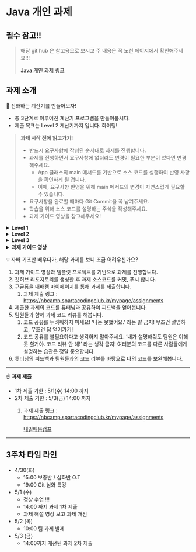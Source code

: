 # Java 개인 과제
## 필수 참고!!

> 해당 git hub 은 참고용으로 보시고 주 내용은 꼭 노션 페이지에서 확인해주세요!!!
>
> [Java 개인 과제 링크](https://teamsparta.notion.site/Java-decda7a240094997a83d32154784e7cc)


## 과제 소개
<aside>
📢 진화하는 계산기를 만들어보자!

- 총 3단계로 이루어진 계산기 프로그램을 만들어봅시다.
- 제출 목표는 Level 2 계산기까지 입니다. 화이팅!

> **과제 시작 전에 읽고가기!**
> 
> - 반드시 요구사항에 작성된 순서대로 과제를 진행합니다.
> - 과제를 진행하면서 요구사항에 없더라도 변경이 필요한 부분이 있다면 변경 해주세요.
>     - App 클래스의 main 메서드를 기반으로 소스 코드를 실행하여 반영 사항을 확인하게 될 겁니다.
>     - 이때, 요구사항 반영을 위해 main 메서드의 변경이 자연스럽게 필요할 수 있습니다.
> - 요구사항을 완료할 때마다 Git Commit을 꼭 남겨주세요.
> - 학습을 위해 소스 코드를 설명하는 주석을 작성해주세요.
> - 과제 가이드 영상을 참고해주세요!
</aside>

<details>
  <summary><b>Level 1</b></summary><aside>

![image0.png](image/image0.png)

📢 계산기 Level 1

- Java 문법 종합반에서 배운 개념을 활용하여 계산기 프로그램을 만들겠습니다.
- 쉬운 개념일수록 이해하고 있다고 착각할 가능성이 높습니다.
- 계산기 프로그램을 만들면서 아래 개념들을 이해하고 있는지 확인 해봅시다.

<aside>
💡 학습 목표

- 변수 & 타입 이해하기
- 연산자 이해하기
- 제어문 & 반복문 이해하기
- 배열 & 컬렉션 이해하기
</aside>

</aside>

## ☕ 과제 요구사항

---

1. Scanner를 사용하여 양의 정수 2개(0 포함)를 전달 받을 수 있습니다.
    - 양의 정수는 각각 하나씩 전달 받습니다.
        - 양의 정수는 적합한 타입으로 선언한 변수에 저장합니다.
    
    ```java
    public class App {
        public static void main(String[] args) {
            Scanner sc = new Scanner(System.in);
    
            System.out.print("첫 번째 숫자를 입력하세요: ");
            // Scanner를 사용하여 양의 정수를 입력받고 적합한 타입의 변수에 저장합니다.
    		    System.out.print("두 번째 숫자를 입력하세요: ");
            // Scanner를 사용하여 양의 정수를 입력받고 적합한 타입의 변수에 저장합니다.
        }
    }
    ```
    
2. Scanner를 사용하여 사칙연산 기호를 전달 받을 수 있습니다.
    - 사칙연산 기호를 적합한 타입으로 선언한 변수에 저장합니다. (`charAt(0)`)
    
    ```java
    public class App {
        public static void main(String[] args) {
            Scanner sc = new Scanner(System.in);
            ...
            System.out.print("사칙연산 기호를 입력하세요: ");
            // 사칙연산 기호를 적합한 타입으로 선언한 변수에 저장합니다. 
        }
    }
    ```
    
3. 입력받은 양의 정수 2개와 사칙연산 기호를 사용하여 연산을 진행한 후 결과값을 출력합니다.
    - 사칙연산 기호에 맞는 연산자를 사용하여 연산을 진행합니다.
    - 입력받은 연산 기호를 구분하기 위해 제어문을 사용합니다. (e.g.if, switch)
    - 연산 오류가 발생할 경우 해당 오류에 대한 내용을 정제하여 출력합니다.
        - e.g. “나눗셈 연산에서 분모(두번째 정수)에 0이 입력될 수 없습니다. “
    
    ```java
    public class App {
        public static void main(String[] args) {
            Scanner sc = new Scanner(System.in);
            ...
            int result = 0;
            /* 제어문을 활용하여 위 요구사항을 만족할 수 있게 구현합니다.*/
            System.out.println("결과: " + result);
        }
    }
    ```
    
4. 반복문을 사용하여 반복의 종료를 알려주는 “exit” 문자열을 입력하기 전까지 무한으로 계산을 진행할 수 있도록 소스 코드를 수정합니다.
    - 반복문을 사용합니다. (e.g. for, while …)
    
    ```java
    public class App {
        public static void main(String[] args) {
            Scanner sc = new Scanner(System.in);
            /* 반복문 사용 해서 연산을 반복 */
            ...
            System.out.println("결과: " + result);
            
            System.out.println("더 계산하시겠습니까? (exit 입력 시 종료)");
            /* exit을 입력 받으면 반복 종료 */
        }
    }
    ```
    
5. 연산 결과 10개를 저장할 수 있는 배열을 선언 및 생성하고 연산의 결과를 저장합니다.
    - 연산의 결과를 저장할 수 있도록 적합한 타입의 배열을 생성합니다.
    - 연산의 결과를 비어있는 곳에 저장하기 위해 저장할 때마다 count 합니다.
    
    ```java
    public class App {
        public static void main(String[] args) {
            /* 연산의 결과를 저장할 수 있도록 적합한 타입의 배열을 생성합니다. */
            /* 연산의 결과가 저장된 배열의 마지막 index를 저장하는 변수를 선언 */
            Scanner sc = new Scanner(System.in);
            ...
            System.out.println("결과: " + result);
            /* 연산의 결과를 배열에 저장합니다. */
            /* index를 증가 시킵니다. */
            ...
        }
    }
    ```
    
6. 연산 결과가 10개를 초과하는 경우 가장 먼저 저장된 결과를 삭제하고 새로운 연산 결과가 저장될 수 있도록 소스 코드를 수정합니다.
    - 현재 저장된 index가 마지막(9)라면 가장 먼저 저장된 결과 값이 삭제 되고 새로운 결과 값이 마지막 index에 저장될 수 있도록 구현합니다.
        - Hint : 결과 값들이 한칸씩 앞으로 이동되면 되지 않을까?
    
    ```java
    public class App {
        public static void main(String[] args) {
            ...
            System.out.println("결과: " + result);
            ...
            /* 위 요구사항에 맞게 구현 */
            ...
            System.out.println("더 계산하시겠습니까? (exit 입력 시 종료)");
        }
    }
    ```
    
7. 연산 결과가 10개로 고정되지 않고 무한이 저장될 수 있도록 소스 코드를 수정합니다.
    - JCF(Java Collection Framework)를 사용합니다. (e.g. List, Set …)
    - “remove”라는 문자열을 입력받으면 가장 먼저 저장된 결과가 삭제될 수 있도록 구현합니다.
    
    ```java
    public class App {
        public static void main(String[] args) {
    		    /* 적합한 컬렉션 타입의 변수 선언 */
            ...
            System.out.println("결과: " + result);
            /* 배열에서 컬렉션으로 변경됨으로써 변경해야하는 부분 구현 */
            System.out.println("가장 먼저 저장된 연산 결과를 삭제하시겠습니까? (remove 입력 시 삭제)");
            /* 위 요구사항에 맞게 구현 */
            System.out.println("더 계산하시겠습니까? (exit 입력 시 종료)");
        }
    }
    ```
    
8. “**inquiry”라는 문자열이 입력되면 저장된 연산 결과 전부를 출력합니다.**
    - foreach(향상된 for문)을 활용하여 구현 해봅니다.
    
    ```java
    public class App {
        public static void main(String[] args) {
            ...
            System.out.println("가장 먼저 저장된 연산 결과를 삭제하시겠습니까? (remove 입력 시 삭제)");
            ...
            System.out.println("저장된 연산결과를 조회하시겠습니까? (inquiry 입력 시 조회)");
            /* 위 요구사항에 맞게 구현 */
            System.out.println("더 계산하시겠습니까? (exit 입력 시 종료)");
        }
    }
    ```
</details>

<details>
  <summary><b>Level 2</b></summary>
  <aside>

![image1.png](image/image1.png)

📢 계산기 Level 2

- 계산기 프로그램을 만들면서 아래 개념들을 이해하고 있는지 확인 해봅시다.

<aside>
💡 학습 목표

- 클래스 & 메서드 이해하기
- 생성자 & 접근 제어자 이해하기
- static & final 이해하기
- 상속(&포함) & 다형성 이해하기
- Exception & 예외처리 이해하기
</aside>

</aside>

## ☕ 과제 요구사항

---

1. 양의 정수 2개(0 포함)와 연산 기호를 매개변수로 받아 사칙연산(+,-,*,/) 기능을 수행한 후 결과 값을 반환하는 메서드와 연산 결과를 저장하는 컬렉션 타입 필드를 가진 Calculator 클래스를 생성합니다.
    - 나눗셈에서 분모에 0이 들어오거나 연산자 기호가 잘 못 들어온 경우 적합한 Exception 클래스를 생성하여 throw 합니다. (매개변수로 해당 오류 내용을 전달합니다.)
    
    ```java
    public class Calculator {
        /* 연산 결과를 저장하는 컬렉션 타입 필드 선언 및 생성 */
    
        public 반환타입 calculate(...매개변수) {
            /* 위 요구사항에 맞게 구현 */
            /* return 연산 결과 */
        }
    }
    ```
    
2. Level 1에서 구현한 App 클래스의 main 메서드에 Calculator 클래스가 활용될 수 있도록 수정합니다.
    - 연산 수행 역할은 Calculator 클래스가 담당합니다.
        - 연산 결과는 Calculator 클래스의 연산 결과를 저장하는 필드에 저장됩니다.
    - 소스 코드 수정 후에도 수정 전의 기능들이 반드시 똑같이 동작해야합니다.
    
    ```java
    public class App {
        public static void main(String[] args) {
            /* Calculator 인스턴스 생성 */
    
            Scanner sc = new Scanner(System.in);
    
            /* 반복문 시작 */
                System.out.print("첫 번째 숫자를 입력하세요:");
                int num1 = sc.nextInt();
                System.out.print("두 번째 숫자를 입력하세요:");
                int num2 = sc.nextInt();
    
                System.out.print("사칙연산 기호를 입력하세요: ");
                char operator = sc.next().charAt(0);
    
                /* 위 요구사항에 맞게 소스 코드 수정 */
    
                System.out.println("더 계산하시겠습니까? (exit 입력 시 종료)");
                ...
            /* 반복문 종료 */
        }
    }
    ```
    
3. App 클래스의 main 메서드에서 Calculator 클래스의 연산 결과를 저장하고 있는 컬렉션 필드에 직접 접근하지 못하도록 수정합니다. (캡슐화)
    - 간접 접근을 통해 필드에 접근하여 가져올 수 있도록 구현합니다. (Getter 메서드)
    - 간접 접근을 통해 필드에 접근하여 수정할 수 있도록 구현합니다. (Setter 메서드)
    - 위 요구사항을 모두 구현 했다면 App 클래스의 main 메서드에서 위에서 구현한 메서드를 활용 해봅니다.
    
    ```java
    public class Calculator {
    		/* 연산 결과를 저장하는 컬렉션 타입 필드를 외부에서 직접 접근 하지 못하도록 수정*/
    		
        public 반환타입 calculate(...매개변수) {
            ...
        }
        
        /* Getter 메서드 구현 */
        /* Setter 메서드 구현 */
    }
    
    public class App {
        public static void main(String[] args) {
            /* Calculator 인스턴스 생성 */
    
            Scanner sc = new Scanner(System.in);
    
            /* 반복문 시작 */
                System.out.print("첫 번째 숫자를 입력하세요:");
                int num1 = sc.nextInt();
                System.out.print("두 번째 숫자를 입력하세요:");
                int num2 = sc.nextInt();
    
                System.out.print("사칙연산 기호를 입력하세요: ");
                char operator = sc.next().charAt(0);
    
                /* 위 요구사항에 맞게 소스 코드 수정 */
    
                System.out.println("더 계산하시겠습니까? (exit 입력 시 종료)");
                ...
            /* 반복문 종료 */
        }
    }
    ```
    
4. Calculator 클래스에 저장된 연산 결과들 중  가장 먼저 저장된 데이터를 삭제하는 기능을 가진 메서드를 구현한 후 App 클래스의 main 메서드에 삭제 메서드가 활용될 수 있도록 수정합니다.
    
    ```java
    public class Calculator {
    		/* 연산 결과를 저장하는 컬렉션 타입 필드를 외부에서 직접 접근 하지 못하도록 수정*/
    		
        public 반환타입 calculate(...매개변수) {
            ...
        }
        
        ...
        
        public void removeResult() {
            /* 구현 */
        }
    }
    
    public class App {
        public static void main(String[] args) {
            /* Calculator 인스턴스 생성 */
    
            Scanner sc = new Scanner(System.in);
    
            /* 반복문 시작 */
                System.out.print("첫 번째 숫자를 입력하세요:");
                int num1 = sc.nextInt();
                System.out.print("두 번째 숫자를 입력하세요:");
                int num2 = sc.nextInt();
    
                System.out.print("사칙연산 기호를 입력하세요: ");
                char operator = sc.next().charAt(0);
    
                /* 위 요구사항에 맞게 소스 코드 수정 */
    
                System.out.println("더 계산하시겠습니까? (exit 입력 시 종료)");
                ...
            /* 반복문 종료 */
        }
    }
    ```
    
5. Calculator 클래스에 저장된 연산 결과들을 조회하는 기능을 가진 메서드를 구현한 후 App 클래스의 main 메서드에 조회 메서드가 활용될 수 있도록 수정합니다.
    
    ```java
    public class Calculator {
    		/* 연산 결과를 저장하는 컬렉션 타입 필드를 외부에서 직접 접근 하지 못하도록 수정*/
    		
        public 반환타입 calculate(...매개변수) {
            ...
        }
        
        ...
    
        public void inquiryResults() {
    			  /* 구현 */
        }
    }
    
    public class App {
        public static void main(String[] args) {
            /* Calculator 인스턴스 생성 */
    
            Scanner sc = new Scanner(System.in);
    
            /* 반복문 시작 */
                System.out.print("첫 번째 숫자를 입력하세요:");
                int num1 = sc.nextInt();
                System.out.print("두 번째 숫자를 입력하세요:");
                int num2 = sc.nextInt();
    
                System.out.print("사칙연산 기호를 입력하세요: ");
                char operator = sc.next().charAt(0);
    
                /* 위 요구사항에 맞게 소스 코드 수정 */
    
                System.out.println("더 계산하시겠습니까? (exit 입력 시 종료)");
                ...
            /* 반복문 종료 */
        }
    }
    ```
    
6. Calculator 인스턴스를 생성(new)할 때 생성자를 통해 연산 결과를 저장하고 있는 컬렉션 필드가 초기화 되도록 수정합니다.
    
    ```java
    public class Calculator {
    		/* 연산 결과를 저장하는 컬렉션 타입 필드가 생성자를 통해 초기화 되도록 변경 */
    		/* 생성자 구현 */
    		...
    }
    
    public class App {
        public static void main(String[] args) {
            /* 위 요구사항에 맞게 Calculator 인스턴스 생성 부분 수정 */
    
            ...
        }
    }
    ```
    
7. Calculator 클래스에 반지름을 매개변수로 전달받아 원의 넓이를 계산하여 반환해주는 메서드를 구현합니다.
    - APP 클래스의 main 메서드에 Scanner를 활용하여 사칙연산을 진행할지 원의 넓이를 구할지 명령어를 입력 받은 후 원의 넓이를 구하는 것을 선택했을 때 원의 반지름을 입력 받아 원의 넓이를 구한 후 출력되도록 구현합니다.
        - 기존에 구현되어있던 사칙연산 기능은 수정 후에도 반드시 이전과 동일하게 동작해야합니다.
    - 이때, static, final 키워드를 활용할 수 있는지 고민한 후 활용 해봅니다.
        - 반드시 static, final 키워드에 대한 설명과 활용한 이유에 대해 주석으로 작성합니다.
    - 원의 넓이 결과를 저장하는 컬렉션 타입의 필드 선언 및 생성
        - 계산된 원의 넓이를 저장합니다.
        - 생성자로 초기화됩니다.
        - 외부에서 직접 접근할 수 없습니다.
        - Getter, Setter 메서드를 구현합니다.
        - 원의 넓이 결과값들을 조회하는 메서드를 구현합니다.
    
    ```java
    public class Calculator {
    		/* static, final 활용 */
    		/* 원의 넓이 결과를 저장하는 컬렉션 타입의 필드 선언 및 생성 */
    		/* 생성자 수정 */
    		...
    		
    		/* 원의 넓이를 구하는 메서드 선언*/
    		public 반환타입 calculateCircleArea(매배변수) {
            /* 원의 넓이 계산 구현 */
        }
    		/* 원의 넓이 저장 필드 Getter, Setter, 조회 메서드 구현 */
    }
    
    public class App {
        public static void main(String[] args) {
            /* Calculator 인스턴스 생성 */
    
            Scanner sc = new Scanner(System.in);
    
            /* 반복문 시작 */
                /* 사칙연산을 진행할지 원의 너비를 구할지 선택 구현 */
                ...
                /* 원의 넓이를 구하는 경우 반지름을 입력받아 원의 넓이를 구한 후 출력*/
                /* 원의 넓이 저장 */
                /* 저장된 원의 넓이 값들 바로 전체 조회 */
            
    		        System.out.println("더 계산하시겠습니까? (exit 입력 시 종료)");
            /* 반복문 종료 */
        }
    }
    ```
    
8. 사칙연산을 수행하는 계산기 ArithmeticCalculator 클래스와 원과 관련된 연산을 수행하는 계산기 CircleCalculator 클래스 2개를 구현합니다.
    - 기존에 만들어둔 Calculator 클래스를 수정합니다
    - 수정한 Calculator 클래스를 활용하여 ArithmeticCalculator, CircleCalculator 클래스를 구현 해봅니다. (상속)
    - 위 요구사항을 구현하게되면 App 클래스의 main 메서드에 오류가 발생할 겁니다.
        - 구현한 클래스들을 활용하여 오류가 발생하지 않고 활용될 수 있도록 수정 해보세요!
        - 기존에 사칙연산을 저장하던 컬렉션 필드의 타입을 Double로 변경해도 괜찮습니다.
        - 필드의 접근 제어자를 변경해도 괜찮습니다.
    
    ```java
    public /* Hint */ class Calculator {
    		/* 수정 */
    }
    
    public class ArithmeticCalculator /* Hint */ {
    		/* 구현 */
    }
    
    public class CircleCalculator /* Hint */ {
    		/* 구현 */
    }
    
    public class App {
        public static void main(String[] args) {
            /* 수정 */
        }
    }
    ```
    
9. ArithmeticCalculator 클래스의 연산 메서드에 책임(역할)이 많아 보입니다. 사칙연산 각각의 기능을 담당하는 AddOperator, SubtractOperator, MultiplyOperator, DivideOperator 클래스를 만들어 연산 메서드의 책임을 분리 해봅니다. (SRP)
    - Calculator 클래스에 사칙연산 클래스들을 어떻게 활용할 수 있을지 고민 해봅니다. (포함 관계)
    - 활용 방법을 찾아 적용했을 때 사칙연산 클래스들을 초기화 해야하는데 이때, 반드시 생성자를 활용해 봅니다.
    - 마찬가지로 ArithmeticCalculator 클래스의 연산 메서드를 수정 하더라도 이전과 똑같이 동작해야합니다.
        
        ```java
        public class AddOperator {
            public int operate(매개변수) {
                /* 구현 */
            }
        }
        
        public class SubtractOperator {
            public int operate(매개변수) {
                 /* 구현 */
            }
        }
        
        public class MultiplyOperator {
            public int operate(매개변수) {
                 /* 구현 */
            }
        }
        
        public class DivideOperator {
            public int operate(매개변수) {
                 /* 구현 */
            }
        }
        
        public class ArithmeticCalculator /* Hint */ {
        		/* 수정 */
        }
        
        public class App {
            public static void main(String[] args) {
                /* 수정 */
            }
        }
        ```
        
10. ArithmeticCalculator 클래스에 추가로 나머지 연산(%) 기능을 추가하기 위해 ModOperator 클래스를 만들어 추가합니다. 
    - 추가하려고 하니 앞으로 계속 기능이 추가되면 여러 부분의 소스코드를 수정해야 한다는 생각이 들었고 “현재 비효율적인 구조가 아닌가?” 라는 의구심이 들었습니다.
        - 따라서 소스 코드의 변경은 최소화하면서 기능을 쉽게 추가(확장)할 수 있는 방법을 고민 해봅니다. (OCP)
    - 방법을 고민 및 학습하여 적용했을 때 전체적인 소스 코드와 구조의 변경이 발생 했을 겁니다.
        - 최대한 생각한 방법으로 구현 해보세요. 틀린 답은 없습니다. 컴파일에 문제가 없고 기능이 정상적으로 동작 하면 모두 정답입니다.
        - 포기하는 것 보다 본인이 생각한데로 구현해보고 다른 개발자들과 공유 하면서 여러 가지 방법들을 확인 했을 때 실력이 가장 많이 향상됩니다.
    - 마찬가지로 수정 후에도 이전과 똑같이 동작해야합니다.
    
    ```java
    /* Hint : Interface & (다형성의 원리) 등을 활용 */
    
    public class ModOperator /* Hint */ {
        public int operate(매개변수) {
            /* 구현 */
        }
    }
    
    public class AddOperator /* Hint */ {
        public int operate(매개변수) {
            ...
        }
    }
    
    public class SubtractOperator /* Hint */ {
        public int operate(매개변수) {
             ...
        }
    }
    
    public class MultiplyOperator /* Hint */ {
        public int operate(매개변수) {
             ...
        }
    }
    
    public class DivideOperator /* Hint */ {
        public int operate(매개변수) {
            ...
        }
    }
    
    public class ArithmeticCalculator /* Hint */ {
    		/* 수정 */
    }
    
    public class App {
        public static void main(String[] args) {
            /* 수정 */
        }
    }
    ```
</details>

<details>
  <summary><b>Level 3</b></summary>

  ![image2.png](image/image2.png)

<aside>
📢 계산기 Level 3

- 계산기 프로그램을 만들면서 아래 개념들을 이해하고 있는지 확인 해봅시다.
- Level 3에서 멈추지 않고 학습한 Java 언어의 개념들을 활용하여 계산기 프로그램을 Upgrade 하시면 언어 학습에 큰 효과를 가져가실 수 있습니다.

<aside>
💡 학습 목표

- Enum 이해하기
- 제네릭스 이해하기
- 람다 & 스트림 이해하기
</aside>

</aside>

## ☕ 과제 요구사항

---

1. 현재 사칙연산 계산기는 +, -, *, /, % 이렇게 총 5가지 연산 타입으로 구성되어있습니다.
    - Enum 타입을 활용하여 연산자 타입에 대한 정보를 관리하고 이를 사칙연산 계산기 ArithmeticCalculator 클래스에 활용 해봅니다.
    
    ```java
    public enum OperatorType {
        /* 구현 */
    }
    
    public class ArithmeticCalculator /* Hint */ {
    		/* 수정 */
    }
    ```
    
2. 지금까지는 ArithmeticCalculator, 즉 사칙연산 계산기는 양의 정수(0 포함)를 매개변수로 전달받아 연산을 수행했습니다.
    - 이제부터는 양의 정수 뿐만 아니라 실수, 즉 double 타입의 값을 전달 받았을 경우에도 연산이 수행되도록, 즉 피연산자를 여러 타입으로 받을 수 있도록 기능을 확장하고 싶습니다.
        - ArithmeticCalculator 클래스의 연산 메서드(`calculate`)
    - 위 요구사항을 만족할 수 있도록 ArithmeticCalculator 클래스를 수정합니다. (제네릭스)
        - 추가적으로 수정이 필요한 다른 클래스나 메서드가 있다면 같이 수정 해주세요.
    
    ```java
    public class ArithmeticCalculator /* Hint */ {
    		/* 수정 */
    }
    ```
    
3. 저장된 연산 결과들 중 Scanner로 입력받은 값보다 큰 결과 값 들을 출력하고 싶습니다.
    - ArithmeticCalculator 클래스에 위 요구사항을 만족하는 조회 메서드를 구현합니다.
    - 단, 해당 메서드를 구현할 때 Lambda & Stream을 활용하여 구현합니다.
        - Java 강의에서 람다 & 스트림을 학습 및 복습 하시고 적용 해보세요!
    - 추가) 람다 & 스트림 학습을 위해 여러 가지 조회 조건들을 추가하여 구현 해보시면 학습에 많은 도움이 되실 수 있습니다.
    
    ```java
    public class ArithmeticCalculator /* Hint */ {
    		/* 수정 */
    }
    ```
</details>

<details>
  <summary><b>과제 가이드 영상</b></summary>

  [자바 개인과제 가이드 영상](https://file.notion.so/f/f/83c75a39-3aba-4ba4-a792-7aefe4b07895/758fd89f-ec76-4dd2-9117-2eecaee56306/%E1%84%8C%E1%85%A1%E1%84%87%E1%85%A1_%E1%84%80%E1%85%A2%E1%84%8B%E1%85%B5%E1%86%AB%E1%84%80%E1%85%AA%E1%84%8C%E1%85%A6_%E1%84%80%E1%85%A1%E1%84%8B%E1%85%B5%E1%84%83%E1%85%B3_%E1%84%8B%E1%85%A7%E1%86%BC%E1%84%89%E1%85%A1%E1%86%BC.mp4?id=37edb565-ae14-4ba7-91a1-7946744d0c8d&table=block&spaceId=83c75a39-3aba-4ba4-a792-7aefe4b07895&expirationTimestamp=1714449600000&signature=xYWTEk6AqCf3VW9LCNMLRmAUJJQrlVCel2kKkMOxRV0&downloadName=%E1%84%8C%E1%85%A1%E1%84%87%E1%85%A1+%E1%84%80%E1%85%A2%E1%84%8B%E1%85%B5%E1%86%AB%E1%84%80%E1%85%AA%E1%84%8C%E1%85%A6+%E1%84%80%E1%85%A1%E1%84%8B%E1%85%B5%E1%84%83%E1%85%B3+%E1%84%8B%E1%85%A7%E1%86%BC%E1%84%89%E1%85%A1%E1%86%BC.mp4)
  
</details>
<aside>

💡 자바 기초만 배우다가, 해당 과제를 보니 조금 어려우신가요?

</aside>

1. 과제 가이드 영상과 템플릿 프로젝트를 기반으로 과제를 진행합니다.
2. 깃허브 리포지토리를 생성한 후 과제 소스코드를 커밋, 푸시 합니다.
3. ~~구글폼을~~  내배캠 마이페이지를 통해 과제를 제출합니다. 
    1. 과제 제출 링크 : https://nbcamp.spartacodingclub.kr/mypage/assignments
4. 제출한 과제의 코드를 튜터님과 공유하여 피드백을 얻어봅니다.
5. 팀원들과 함께 과제 코드 리뷰를 해봅시다. 
    1. 코드 공유를 두려워하지 마세요!
    ‘나는 못했어요.’ 라는 말 금지! 무조건 설명하고, 무조건 답 얻어가기!
    2. 코드 공유를 불필요하다고 생각하지 말아주세요.
    ’내가 설명해줘도 팀원은 이해 못 할거야. 코드 리뷰 안 해!’ 라는 생각 금지! 
    여러분의 코드를 다른 사람들에게 설명하는 습관은 정말 중요합니다.
6. 튜터님의 피드백과 팀원들과의 코드 리뷰를 바탕으로 나의 코드를 보완해봅니다.  

---

<aside>
  
☝ **과제 제출**

</aside>

- 1차 제출 기한 : 5/1(수) 14:00 까지
- 2차 제출 기한 : 5/3(금) 14:00 까지
    1. 과제 제출 링크 : https://nbcamp.spartacodingclub.kr/mypage/assignments
        
        [내일배움캠프](https://nbcamp.spartacodingclub.kr/mypage/assignments)
        

---

## 3주차 타임 라인

- 4/30(화)
    - 15:00 보충반 / 심화반 O.T
    - 19:00 Git 심화 특강
- 5/1 (수)
    - 정상 수업 !!!
    - 14:00 까지 과제 1차 제출
    - 과제 해설 영상 보고 과제 개선
- 5/2 (목)
    - 10:00 팀 과제 발제
- 5/3 (금)
    - 14:00까지 개선된 과제 2차 제출

